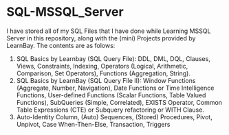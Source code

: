 # SQL-MSSQL_Server
I have stored all of my SQL Files that I have done while Learning MSSQL Server in this repository, along with the (mini) Projects provided by LearnBay. The contents are as folows:
1. SQL Basics by Learnbay (SQL Query File): DDL, DML, DQL, Clauses, Views, Constraints, Indexing, Operators (Logical, Arithmetic, Comparison, Set Operators), Functions (Aggregation, String).
2. SQL Basics by LearnBay (SQL Query File II): Window Functions (Aggregate, Number, Navigation), Date Functions or Time Intelligence Functions, User-defined Functions (Scalar Functions, Table Valued Functions), SubQueries (Simple, Correlated), EXISTS Operator, Common Table Expressions (CTE) or Subquery refactoring or WITH Clause.
3. Auto-Identity Column, (Auto) Sequences, (Stored) Procedures, Pivot, Unpivot, Case When-Then-Else, Transaction, Triggers
